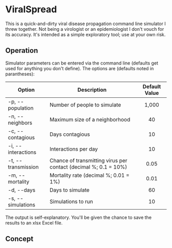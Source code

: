# ViralSpread

This is a quick-and-dirty viral disease propagation command line simulator I threw together. Not being a virologist or an epidemiologist 
I don't vouch for its accuracy. It's intended as a simple exploratory tool; use at your own risk.

## Operation

Simulator parameters can be entered via the command line (defaults get used for anything you don't define). The options are (defaults
noted in parantheses):

|Option            |Description                   |Default Value|
|------------------|------------------------------|:-----------:|
|-p, --population  |Number of people to simulate  |       1,000 |
|-n, --neighbors   |Maximum size of a neighborhood|          40 |
|-c, --contagious  |Days contagious               |          10 |
|-i, --interactions|Interactions per day          |          10 |
|-t, --transmission|Chance of transmitting virus per contact (decimal %; 0.1 = 10%)|0.05 |
|-m, --mortality   |Mortality rate (decimal %; 0.01 = 1%)| 0.01 |
|-d, --days        |Days to simulate              |          60 |
|-s, --simulations |Simulations to run            |          10 |  

The output is self-explanatory. You'll be given the chance to save the results to an xlsx Excel file.

## Concept
